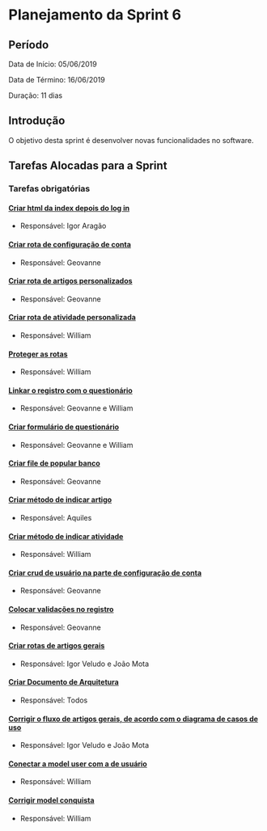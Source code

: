 # Planejamento da Sprint 6

## Período

Data de Início: 05/06/2019

Data de Término: 16/06/2019

Duração: 11 dias

## Introdução

O objetivo desta sprint é desenvolver novas funcionalidades no software.

## Tarefas Alocadas para a Sprint

### Tarefas obrigatórias

#### [Criar html da index depois do log in](https://github.com/ads-unbind/unbind/issues/98)

- Responsável: Igor Aragão

#### [Criar rota de configuração de conta](https://github.com/ads-unbind/unbind/issues/99)

- Responsável: Geovanne

#### [Criar rota de artigos personalizados](https://github.com/ads-unbind/unbind/issues/100)

- Responsável: Geovanne

#### [Criar rota de atividade personalizada](https://github.com/ads-unbind/unbind/issues/101)

- Responsável: William

#### [Proteger as rotas](https://github.com/ads-unbind/unbind/issues/102)

- Responsável: William

#### [Linkar o registro com o questionário](https://github.com/ads-unbind/unbind/issues/103)

- Responsável: Geovanne e William

#### [Criar formulário de questionário](https://github.com/ads-unbind/unbind/issues/104)

- Responsável: Geovanne e William

#### [Criar file de popular banco](https://github.com/ads-unbind/unbind/issues/105)

- Responsável: Geovanne

#### [Criar método de indicar artigo](https://github.com/ads-unbind/unbind/issues/106)

- Responsável: Aquiles

#### [Criar método de indicar atividade](https://github.com/ads-unbind/unbind/issues/107)

- Responsável: William

#### [Criar crud de usuário na parte de configuração de conta](https://github.com/ads-unbind/unbind/issues/108)

- Responsável: Geovanne

#### [Colocar validações no registro](https://github.com/ads-unbind/unbind/issues/109)

- Responsável: Geovanne

#### [Criar rotas de artigos gerais](https://github.com/ads-unbind/unbind/issues/110)

- Responsável: Igor Veludo e João Mota

#### [Criar Documento de Arquitetura](https://github.com/ads-unbind/unbind/issues/21)

- Responsável: Todos

#### [Corrigir o fluxo de artigos gerais, de acordo com o diagrama de casos de uso](https://github.com/ads-unbind/unbind/issues/111)

- Responsável: Igor Veludo e João Mota

#### [Conectar a model user com a de usuário](https://github.com/ads-unbind/unbind/issues/112)

- Responsável: William

#### [Corrigir model conquista](https://github.com/ads-unbind/unbind/issues/113)

- Responsável: William
